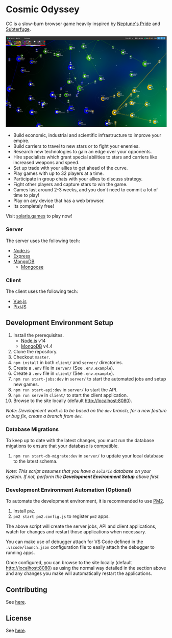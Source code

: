 # Cosmic Odyssey

CC is a slow-burn browser game heavily inspired by [Neptune's Pride](https://np.ironhelmet.com) and [Subterfuge](http://subterfuge-game.com/).

![](client/src/assets/screenshots/game1.png)

- Build economic, industrial and scientific infrastructure to improve your empire.
- Build carriers to travel to new stars or to fight your enemies.
- Research new technologies to gain an edge over your opponents.
- Hire specialists which grant special abilities to stars and carriers like increased weapons and speed.
- Set up trade with your allies to get ahead of the curve.
- Play games with up to 32 players at a time.
- Participate in group chats with your allies to discuss strategy.
- Fight other players and capture stars to win the game.
- Games last around 2-3 weeks, and you don't need to commit a lot of time to play!
- Play on any device that has a web browser.
- Its completely free!

Visit [solaris.games](https://solaris.games) to play now!

### Server

The server uses the following tech:

- [Node.js](https://nodejs.org/en/)
- [Express](https://expressjs.com/)
- [MongoDB](https://www.mongodb.com/)
  - [Mongoose](https://mongoosejs.com/)

### Client

The client uses the following tech:

- [Vue.js](https://vuejs.org/)
- [PixiJS](https://www.pixijs.com/)

## Development Environment Setup

1. Install the prerequisites.
   - [Node.js](https://nodejs.org/en/) v14
   - [MongoDB](https://www.mongodb.com/) v4.4
2. Clone the repository.
3. Checkout `master`.
4. `npm install` in both `client/` and `server/` directories.
5. Create a `.env` file in `server/` (See `.env.example`).
6. Create a `.env` file in `client/` (See `.env.example`).
7. `npm run start-jobs:dev` in `server/` to start the automated jobs and setup new games.
8. `npm run start-api:dev` in `server/` to start the API.
9. `npm run serve` in `client/` to start the client application.
10. Browse to the site locally (default [http://localhost:8080](http://localhost:8080)).

_Note: Development work is to be based on the `dev` branch, for a new feature or bug fix, create a branch from `dev`._

### Database Migrations

To keep up to date with the latest changes, you must run the database migations to ensure that your database is compatible.

1. `npm run start-db-migrate:dev` in `server/` to update your local database to the latest schema.

_Note: This script assumes that you have a `solaris` database on your system. If not, perform the **Development Environment Setup** above first._

### Development Environment Automation (Optional)

To automate the development environment, it is recommended to use [PM2](https://pm2.keymetrics.io/).

1. Install `pm2`.
2. `pm2 start pm2.config.js` to register `pm2` apps.

The above script will create the server jobs, API and client applications, watch for changes and restart those applications when necessary.

You can make use of debugger attach for VS Code defined in the `.vscode/launch.json` configuration file to easily attach the debugger to running apps.

Once configured, you can browse to the site locally (default [http://localhost:8080](http://localhost:8080)) as using the normal way detailed in the section above and any changes you make will automatically restart the applications.

## Contributing

See [here](CONTRIBUTING.md).

## License

See [here](LICENSE).

